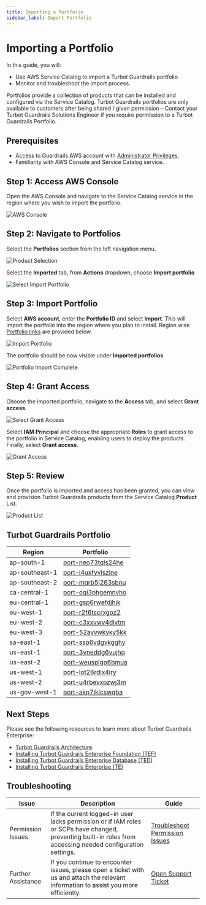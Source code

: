 ```yaml
---
title: Importing a Portfolio
sidebar_label: Import Portfolio
---
```


# Importing a Portfolio

In this guide, you will:
- Use AWS Service Catalog to import a Turbot Guardrails portfolio
- Monitor and troubleshoot the import process.

Portfolios provide a collection of products that can be installed and configured via the Service Catalog. Turbot Guardrails portfolios are only available to customers after being shared / given permission – Contact your Turbot Guardrails Solutions Engineer if you require permission to a Turbot Guardrails Portfolio.

## Prerequisites

- Access to Guardrails AWS account with [Administrator Privileges](/guardrails/docs/enterprise/FAQ/admin-permissions).
- Familiarity with AWS Console and Service Catalog service.

## Step 1: Access AWS Console

Open the AWS Console and navigate to the Service Catalog service in the region where you wish to import the portfolio.

![AWS Console](/images/docs/guardrails/guides/hosting-guardrails/installation/pre-installation/import-portfolio/aws-console-service-catalog.png)

## Step 2: Navigate to Portfolios

Select the **Portfolios** section from the left navigation menu.

![Product Selection](/images/docs/guardrails/guides/hosting-guardrails/installation/pre-installation/import-portfolio/service-catalog-select-portfolio.png)

Select the **Imported** tab, from **Actions** dropdown, choose **Import portfolio**

![Select Import Portfolio](/images/docs/guardrails/guides/hosting-guardrails/installation/pre-installation/import-portfolio/service-catalog-select-import-portfolio.png)

## Step 3: Import Portfolio

Select **AWS account**, enter the **Portfolio ID** and select **Import**. This will import the portfolio into the region where you plan to install. Region wise [Portfolio links](/guardrails/docs/guides/hosting-guardrails/installation/pre-installation/import-portfolio#turbot-guardrails-portfolio) are provided below.

![Import Portfolio](/images/docs/guardrails/guides/hosting-guardrails/installation/pre-installation/import-portfolio/service-catalog-import-portfolio.png)

The portfolio should be now visible under **Imported portfolios**.

![Portfolio Import Complete](/images/docs/guardrails/guides/hosting-guardrails/installation/pre-installation/import-portfolio/service-catalog-import-complete.png)

## Step 4: Grant Access

Choose the imported portfolio, navigate to the **Access** tab, and select **Grant access**.

![Select Grant Access](/images/docs/guardrails/guides/hosting-guardrails/installation/pre-installation/import-portfolio/service-catalog-navigate-access.png)

Select **IAM Principal** and choose the appropriate **Roles** to grant access to the portfolio in Service Catalog, enabling users to deploy the products. Finally, select **Grant access**.

![Grant Access](/images/docs/guardrails/guides/hosting-guardrails/installation/pre-installation/import-portfolio/service-catalog-grant-access-action.png)

## Step 5: Review

Once the portfolio is imported and access has been granted, you can view and provision Turbot Guardrails products from the Service Catalog **Product** List.

![Product List](/images/docs/guardrails/guides/hosting-guardrails/installation/pre-installation/import-portfolio/service-catalog-products-verify.png)


## Turbot Guardrails Portfolio

| Region         | Portfolio                                                                                                                                            |
| -------------- | ---------------------------------------------------------------------------------------------------------------------------------------------------- |
| ap-south-1     | [port-neo73tqls24he](https://console.aws.amazon.com/servicecatalog/home?isSceuc=false&region=ap-south-1#portfolios/import?id=port-neo73tqls24he)     |
| ap-southeast-1 | [port-i4uxfyvlszine](https://console.aws.amazon.com/servicecatalog/home?isSceuc=false&region=ap-southeast-1#portfolios/import?id=port-i4uxfyvlszine) |
| ap-southeast-2 | [port-mqrb5j263sbnu](https://console.aws.amazon.com/servicecatalog/home?isSceuc=false&region=ap-southeast-2#portfolios/import?id=port-mqrb5j263sbnu) |
| ca-central-1   | [port-oqi3phgemnvho](https://console.aws.amazon.com/servicecatalog/home?isSceuc=false&region=ca-central-1#portfolios/import?id=port-oqi3phgemnvho)   |
| eu-central-1   | [port-gsp6rwefdjhjk](https://console.aws.amazon.com/servicecatalog/home?isSceuc=false&region=ca-central-2#portfolios/import?id=port-gsp6rwefdjhjk)   |
| eu-west-1      | [port-r2f6tscrxgoz2](https://console.aws.amazon.com/servicecatalog/home?isSceuc=false&region=eu-west-1#portfolios/import?id=port-r2f6tscrxgoz2)      |
| eu-west-2      | [port-c3xxvwv4dlvtm](https://console.aws.amazon.com/servicecatalog/home?isSceuc=false&region=eu-west-2#portfolios/import?id=port-c3xxvwv4dlvtm)      |
| eu-west-3      | [port-52avvwkyky5kk](https://console.aws.amazon.com/servicecatalog/home?isSceuc=false&region=eu-west-3#portfolios/import?id=port-52avvwkyky5kk)      |
| sa-east-1      | [port-ssp6vdgvkgghy](https://sa-east-1.console.aws.amazon.com/servicecatalog/home?region=sa-east-1#/portfolios/import?id=port-ssp6vdgvkgghy)         |
| us-east-1      | [port-3vneddg6vujhq](https://console.aws.amazon.com/servicecatalog/home?isSceuc=false&region=us-east-1#portfolios/import?id=port-3vneddg6vujhq)      |
| us-east-2      | [port-weusplgp6bmua](https://console.aws.amazon.com/servicecatalog/home?isSceuc=false&region=us-east-2#portfolios/import?id=port-weusplgp6bmua)      |
| us-west-1      | [port-lot26rdlx4iry](https://console.aws.amazon.com/servicecatalog/home?isSceuc=false&region=us-west-1#portfolios/import?id=port-lot26rdlx4iry)      |
| us-west-2      | [port-u4rbevxpzwj3m](https://console.aws.amazon.com/servicecatalog/home?isSceuc=false&region=us-west-2#portfolios/import?id=port-u4rbevxpzwj3m)      |
| us-gov-west-1  | [port-akp7iklcswqba](https://console.amazonaws-us-gov.com/servicecatalog/home?region=us-gov-west-1/portfolios/import?id=port-akp7iklcswqba)          |

## Next Steps

Please see the following resources to learn more about Turbot Guardrails Enterprise:

- [Turbot Guardrails Architecture](/guardrails/docs/guides/hosting-guardrails/architecture#turbot-guardrails-enterprise---architecture).
- [Installing Turbot Guardrails Enterprise Foundation (TEF)](/guardrails/docs/guides/hosting-guardrails/installation/install-tef#install-turbot-guardrails-enterprise-foundation-tef)
- [Installing Turbot Guardrails Enterprise Database (TED)](/guardrails/docs/guides/hosting-guardrails/installation/install-ted#install-turbot-guardrails-enterprise-database-ted)
- [Installing Turbot Guardrails Enterprise (TE)](/guardrails/docs/guides/hosting-guardrails/installation/install-te#install-turbot-guardrails-enterprise-te)

## Troubleshooting

| Issue                                      | Description                                                                                                                                                                                                 | Guide                                |
|----------------------------------------------|-------------------------------------------------------------------------------------------------------------------------------------------------------------------------------------------------------------------|-----------------------------------------------------|
| Permission Issues                        | If the current logged-in user lacks permission or if IAM roles or SCPs have changed, preventing built-in roles from accessing needed configuration settings.   | [Troubleshoot Permission Issues](/guardrails/docs/enterprise/FAQ/admin-permissions#aws-permissions-for-turbot-guardrails-administrators)             |
| Further Assistance                       | If you continue to encounter issues, please open a ticket with us and attach the relevant information to assist you more efficiently.                                                 | [Open Support Ticket](https://support.turbot.com)   |

